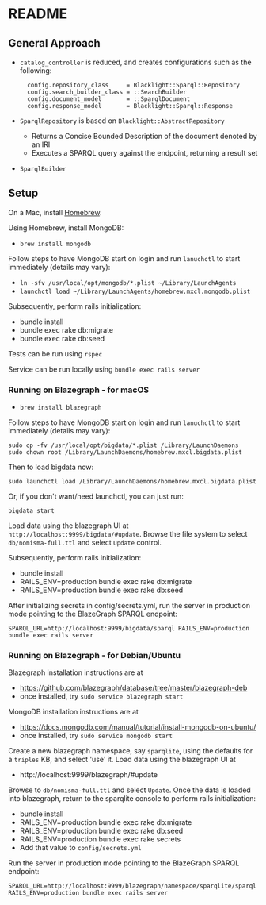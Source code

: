 # README

## General Approach

* `catalog_controller` is reduced, and creates configurations such as the following:

  ```
    config.repository_class     = Blacklight::Sparql::Repository
    config.search_builder_class = ::SearchBuilder
    config.document_model       = ::SparqlDocument
    config.response_model       = Blacklight::Sparql::Response
  ```

* `SparqlRepository` is based on `Blacklight::AbstractRepository`
  * Returns a Concise Bounded Description of the document denoted by an IRI
  * Executes a SPARQL query against the endpoint, returning a result set
* `SparqlBuilder`

## Setup

On a Mac, install [Homebrew](http://brew.sh).

Using Homebrew, install MongoDB:

* `brew install mongodb`

Follow steps to have MongoDB start on login and run `lanuchctl` to start immediately (details may vary):

* `ln -sfv /usr/local/opt/mongodb/*.plist ~/Library/LaunchAgents`
* `launchctl load ~/Library/LaunchAgents/homebrew.mxcl.mongodb.plist`

Subsequently, perform rails initialization:

* bundle install
* bundle exec rake db:migrate
* bundle exec rake db:seed

Tests can be run using `rspec`

Service can be run locally using `bundle exec rails server`

### Running on Blazegraph - for macOS

* `brew install blazegraph`

Follow steps to have MongoDB start on login and run `lanuchctl` to start immediately (details may vary):

    sudo cp -fv /usr/local/opt/bigdata/*.plist /Library/LaunchDaemons
    sudo chown root /Library/LaunchDaemons/homebrew.mxcl.bigdata.plist

Then to load bigdata now:

    sudo launchctl load /Library/LaunchDaemons/homebrew.mxcl.bigdata.plist

Or, if you don't want/need launchctl, you can just run:

    bigdata start

Load data using the blazegraph UI at `http://localhost:9999/bigdata/#update`. Browse the file system to select `db/nomisma-full.ttl` and select `Update` control.

Subsequently, perform rails initialization:

* bundle install
* RAILS_ENV=production bundle exec rake db:migrate
* RAILS_ENV=production bundle exec rake db:seed

After initializing secrets in config/secrets.yml, run the server in production mode pointing to the BlazeGraph SPARQL endpoint:

    SPARQL_URL=http://localhost:9999/bigdata/sparql RAILS_ENV=production bundle exec rails server

### Running on Blazegraph - for Debian/Ubuntu

Blazegraph installation instructions are at
* https://github.com/blazegraph/database/tree/master/blazegraph-deb
* once installed, try `sudo service blazegraph start`

MongoDB installation instructions are at
* https://docs.mongodb.com/manual/tutorial/install-mongodb-on-ubuntu/
* once installed, try `sudo service mongodb start`

Create a new blazegraph namespace, say `sparqlite`, using the defaults for
a `triples` KB, and select 'use' it.  Load data using the blazegraph UI at
* http://localhost:9999/blazegraph/#update

Browse to `db/nomisma-full.ttl` and select `Update`.  Once the data is loaded
into blazegraph, return to the sparqlite console to perform rails initialization:

* bundle install
* RAILS_ENV=production bundle exec rake db:migrate
* RAILS_ENV=production bundle exec rake db:seed
* RAILS_ENV=production bundle exec rake secrets
* Add that value to `config/secrets.yml`

Run the server in production mode pointing to the BlazeGraph SPARQL endpoint:

    SPARQL_URL=http://localhost:9999/blazegraph/namespace/sparqlite/sparql RAILS_ENV=production bundle exec rails server

